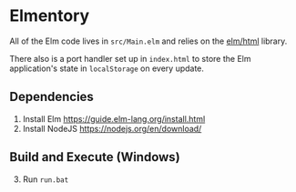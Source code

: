 # Elmentory

All of the Elm code lives in `src/Main.elm` and relies on the [elm/html][html] library.

[html]: https://package.elm-lang.org/packages/elm/html/latest

There also is a port handler set up in `index.html` to store the Elm application's state in `localStorage` on every update.

## Dependencies

1. Install Elm https://guide.elm-lang.org/install.html
2. Install NodeJS https://nodejs.org/en/download/

## Build and Execute (Windows)

3. Run `run.bat`
